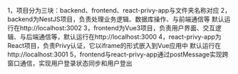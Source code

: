 1，项目分为三块：backend、frontend、react-privy-app与文件夹名称对应
2，backend为NestJS项目，负责处理业务逻辑、数据库操作、与前端通信等 默认运行在http://localhost:3002
3，frontend为Vue3项目，负责用户界面、交互逻辑、与后端通信等，默认运行在http://localhost:3000
4，react-privy-app为React项目，负责Privy认证，它以iframe的形式嵌入到Vue应用中 默认运行在http://localhost:3001
5，frontend与react-privy-app通过postMessage实现跨窗口通信，实现用户登录状态同步和用户登出